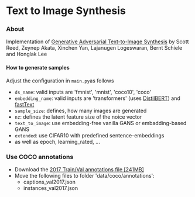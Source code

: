 # Text to Image Synthesis

### About
Implementation of [Generative Adversarial Text-to-Image Synthesis](https://arxiv.org/abs/1605.05396) by Scott Reed, Zeynep Akata, Xinchen Yan, Lajanugen Logeswaran, Bernt Schiele and Honglak Lee

#### How to generate samples
Adjust the configuration in ```main.py```as follows
- ```ds_name```: valid inputs are 'fmnist', 'mnist', 'coco10', 'coco' 
- ```embedding_name```: valid inputs are 'transformers' (uses [DistilBERT](https://huggingface.co/transformers/model_doc/distilbert.html)) and [fastText](https://fasttext.cc/docs/en/crawl-vectors.html)
- ```sample_size```: defines, how many images are generated
- ```nz```: defines the latent feature size of the noice vector
- ```text_to_image```: use embedding-free vanilla GANS or embadding-based GANS
- ```extended```: use CIFAR10 with predefined sentence-embeddings
- as well as epoch, learning_rated, ...

### Use COCO annotations
* Download the [2017 Train/Val annotations file [241MB]](https://cocodataset.org/#download)
* Move the following files to folder 'data/coco/annotations':
  *  captions_val2017.json
  *  instances_val2017.json
